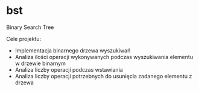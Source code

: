 # bst
Binary Search Tree

Cele projektu:

- Implementacja binarnego drzewa wyszukiwań
- Analiza ilości operacji wykonywanych podczas wyszukiwania elementu w drzewie binarnym
- Analiza liczby operacji podczas wstawiania  
- Analiza liczby operacji potrzebnych do usunięcia zadanego elementu z drzewa
